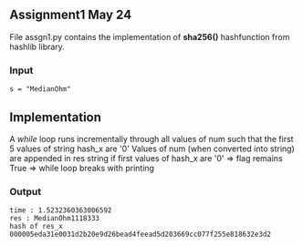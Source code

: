 ## Assignment1 May 24

File assgn1.py contains the implementation of **sha256()** hashfunction from hashlib library.

### Input 

```
s = "MedianOhm"
```
## Implementation

A *while* loop runs incrementally through all values of num such that the first 5 values of string hash_x are '0' 
Values of num (when converted into string) are appended in res string
if first values of hash_x are '0' => flag remains True => while loop breaks with printing

### Output

```
time : 1.5232360363006592
res : MedianOhm1118333
hash of res_x 000005eda31e0031d2b20e9d26bead4feead5d203669cc077f255e818632e3d2
```
